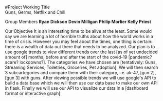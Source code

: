 #Project Working Title</br>
Guns, Germs, Netflix and Chill


Group Members
__Ryan Dickson__
__Devin Milligan__
__Philip Morlier__
__Kelly Priest__


Our Objective
    It is an interesting time to be alive at the least. Some would say we are learning a lot of horrible truths about how the world works in a time of 
    crisis. However you may feel about the times, one thing is certain: there is a wealth of data out there that needs to be analyzed. Our plan is to use 
    google trends to view different trends over the last [as of yet undecided amount of] months, before and after the start of the covid-19 [pandemic? 
    scare? lockdowns?]. The categories we have chosen are [tentatively: Guns, Streaming Services, Toiletries, Groceries, Pet adoption]. We will then 
    search 3 subcartegories and compare them with their category, i.e. ak-47, [gun 2], [gun 3] with guns.
    After viewing possible trends we will use google's API to build a data base which we will then use our data base to make our own API in flask.
    Finally we will use our API to visualize our data in a [dashboard format or interactive graph]